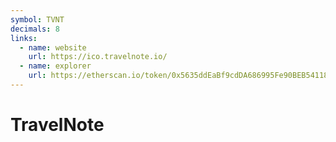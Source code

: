 ```yaml
---
symbol: TVNT
decimals: 8
links:
  - name: website
    url: https://ico.travelnote.io/
  - name: explorer
    url: https://etherscan.io/token/0x5635ddEaBf9cdDA686995Fe90BEB5411831563FC
---
```


# TravelNote
